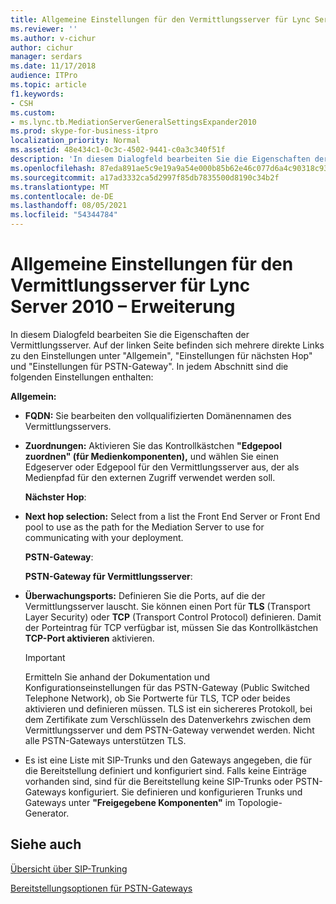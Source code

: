 ```yaml
---
title: Allgemeine Einstellungen für den Vermittlungsserver für Lync Server 2010 – Erweiterung
ms.reviewer: ''
ms.author: v-cichur
author: cichur
manager: serdars
ms.date: 11/17/2018
audience: ITPro
ms.topic: article
f1.keywords:
- CSH
ms.custom:
- ms.lync.tb.MediationServerGeneralSettingsExpander2010
ms.prod: skype-for-business-itpro
localization_priority: Normal
ms.assetid: 48e434c1-0c3c-4502-9441-c0a3c340f51f
description: 'In diesem Dialogfeld bearbeiten Sie die Eigenschaften der Vermittlungsserver. Auf der linken Seite befinden sich mehrere direkte Links zu den Einstellungen unter "Allgemein", "Einstellungen für nächsten Hop" und "Einstellungen für PSTN-Gateway". In jedem Abschnitt sind die folgenden Einstellungen enthalten:'
ms.openlocfilehash: 87eda891ae5c9e19a9a54e000b85b62e46c077d6a4c90318c9372fe6e887ecaa
ms.sourcegitcommit: a17ad3332ca5d2997f85db7835500d8190c34b2f
ms.translationtype: MT
ms.contentlocale: de-DE
ms.lasthandoff: 08/05/2021
ms.locfileid: "54344784"
---
```

# <a name="mediation-server-general-settings-expander-for-lync-server-2010"></a>Allgemeine Einstellungen für den Vermittlungsserver für Lync Server 2010 – Erweiterung

In diesem Dialogfeld bearbeiten Sie die Eigenschaften der Vermittlungsserver. Auf der linken Seite befinden sich mehrere direkte Links zu den Einstellungen unter "Allgemein", "Einstellungen für nächsten Hop" und "Einstellungen für PSTN-Gateway". In jedem Abschnitt sind die folgenden Einstellungen enthalten:

 **Allgemein:**

- **FQDN:** Sie bearbeiten den vollqualifizierten Domänennamen des Vermittlungsservers.

- **Zuordnungen:** Aktivieren Sie das Kontrollkästchen **"Edgepool zuordnen" (für Medienkomponenten),** und wählen Sie einen Edgeserver oder Edgepool für den Vermittlungsserver aus, der als Medienpfad für den externen Zugriff verwendet werden soll.

  **Nächster Hop**:

- **Next hop selection:** Select from a list the Front End Server or Front End pool to use as the path for the Mediation Server to use for communicating with your deployment.

  **PSTN-Gateway**:

  **PSTN-Gateway für Vermittlungsserver**:

- **Überwachungsports:** Definieren Sie die Ports, auf die der Vermittlungsserver lauscht. Sie können einen Port für **TLS** (Transport Layer Security) oder **TCP** (Transport Control Protocol) definieren. Damit der Porteintrag für TCP verfügbar ist, müssen Sie das Kontrollkästchen **TCP-Port aktivieren** aktivieren.

    > [!IMPORTANT]
    > Ermitteln Sie anhand der Dokumentation und Konfigurationseinstellungen für das PSTN-Gateway (Public Switched Telephone Network), ob Sie Portwerte für TLS, TCP oder beides aktivieren und definieren müssen. TLS ist ein sichereres Protokoll, bei dem Zertifikate zum Verschlüsseln des Datenverkehrs zwischen dem Vermittlungsserver und dem PSTN-Gateway verwendet werden. Nicht alle PSTN-Gateways unterstützen TLS.

- Es ist eine Liste mit SIP-Trunks und den Gateways angegeben, die für die Bereitstellung definiert und konfiguriert sind. Falls keine Einträge vorhanden sind, sind für die Bereitstellung keine SIP-Trunks oder PSTN-Gateways konfiguriert. Sie definieren und konfigurieren Trunks und Gateways unter **"Freigegebene Komponenten"** im Topologie-Generator.

## <a name="see-also"></a>Siehe auch

[Übersicht über SIP-Trunking](/previous-versions/office/lync-server-2013/lync-server-2013-overview-of-sip-trunking)

[Bereitstellungsoptionen für PSTN-Gateways](/previous-versions/office/lync-server-2013/lync-server-2013-pstn-gateway-deployment-options)